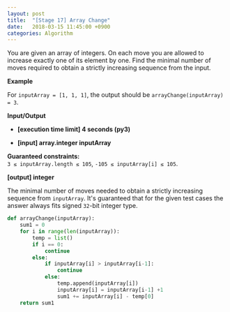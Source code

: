 ```yaml
---
layout: post
title:  "[Stage 17] Array Change"
date:   2018-03-15 11:45:00 +0900
categories: Algorithm
---
```


You are given an array of integers. On each move you are allowed to increase exactly one of its element by one. Find the minimal number of moves required to obtain a strictly increasing sequence from the input.

**Example**

For `inputArray = [1, 1, 1]`, the output should be
`arrayChange(inputArray) = 3`.

**Input/Output**

- **[execution time limit] 4 seconds (py3)**

- **[input] array.integer inputArray**

**Guaranteed constraints:**    
`3 ≤ inputArray.length ≤ 105`,
`-105 ≤ inputArray[i] ≤ 105`.

**[output] integer**

The minimal number of moves needed to obtain a strictly increasing sequence from `inputArray`.
It's guaranteed that for the given test cases the answer always fits signed `32`-bit integer type.

```python
def arrayChange(inputArray):
    sum1 = 0
    for i in range(len(inputArray)):
        temp = list()
        if i == 0:
            continue
        else:
            if inputArray[i] > inputArray[i-1]:
                continue
            else:
                temp.append(inputArray[i])
                inputArray[i] = inputArray[i-1] +1
                sum1 += inputArray[i] - temp[0]
    return sum1
```